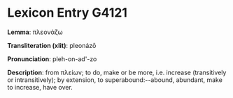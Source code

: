 # Lexicon Entry G4121

**Lemma**: πλεονάζω

**Transliteration (xlit)**: pleonázō

**Pronunciation**: pleh-on-ad'-zo

**Description**:
from πλείων; to do, make or be more, i.e. increase (transitively or intransitively); by extension, to superabound:--abound, abundant, make to increase, have over.
